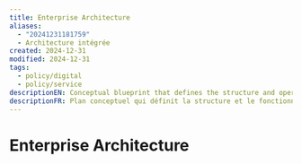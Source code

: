 ```yaml
---
title: Enterprise Architecture
aliases:
  - "20241231181759"
  - Architecture intégrée
created: 2024-12-31
modified: 2024-12-31
tags:
  - policy/digital
  - policy/service
descriptionEN: Conceptual blueprint that defines the structure and operation of an organization considering and aligning business, information, data, application, technology, security and privacy domains to support strategic outcomes.
descriptionFR: Plan conceptuel qui définit la structure et le fonctionnement d’un organisme en tenant compte et en harmonisant les activités opérationnelles, l’information, les données, les applications, la technologie, la sécurité et la protection des renseignements personnels afin d’appuyer les résultats stratégiques.
---
```

# Enterprise Architecture
